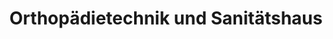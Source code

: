 ---
title: "Orthopädietechnik und Sanitätshaus"
url: /borna/orthopaedietechnik-und-sanitaetshaus/
shop: Sanitätshaus
---